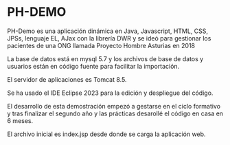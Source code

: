 # PH-DEMO
PH-Demo es una aplicación dinámica en Java, Javascript, HTML, CSS, JPSs, lenguaje EL, AJax con la librería DWR y se ideó para gestionar los pacientes de una ONG
llamada Proyecto Hombre Asturias en 2018

La base de datos está en mysql 5.7 y los archivos de base de datos y usuarios están en código fuente para facilitar la importación.

El servidor de aplicaciones es Tomcat 8.5.

Se ha usado el IDE Eclipse 2023 para la edición y despliegue del código.

El desarrollo de esta demostración empezó a gestarse en el ciclo formativo y tras finalizar el segundo año y las prácticas desarollé el código en casa en 6 meses.

El archivo inicial es index.jsp desde donde se carga la aplicación web.
